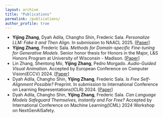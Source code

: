 ```yaml
---
layout: archive
title: "Publications"
permalink: /publications/
author_profile: true
---
```


- **Yijing Zhang**, Dyah Adila, Changho Shin, Frederic Sala. *Personalize LLM: Fake it and Then Align.* In submission to NAACL 2025. \[[Paper](../files/CHAMELEON_NAACL_.pdf)\]
- **Yijing Zhang**, Frederic Sala. *Methods for Domain-specific Fine-tuning for Generative Models*. Senior honor thesis for Honors in the Major, L&S Honors Program at University of Wisconsin - Madison. \[[Paper](../files/Thesis.pdf)\]
- Lin Zhang, Shentong Mo, **Yijing Zhang**, Pedro Morgado. *Audio-Guided Visual Animation*. Accepted by European Conference on Computer Vision(ECCV) 2024.  \[[Paper](https://arxiv.org/abs/2403.05659)\]
- Dyah Adila, Changho Shin, **Yijing Zhang**, Frederic Sala. *Is Free Self-Alignment Possible?* Preprint. In submission to International Conference on Learning Representations(ICLR) 2024. \[[Paper](https://arxiv.org/abs/2406.03642)\]
- Dyah Adila, Changho Shin, **Yijing Zhang**, Frederic Sala. *Can Language Models Safeguard Themselves, Instantly and For Free?* Accepted by International Conference on Machine Learning(ICML) 2024 Workshop on NextGenAISafety.
